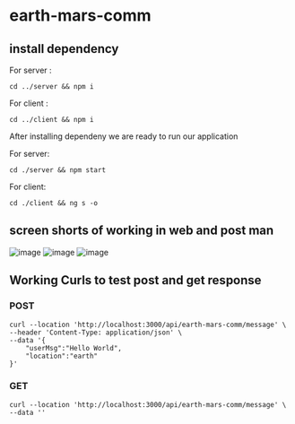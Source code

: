 # earth-mars-comm
## install dependency
For server :
```
cd ../server && npm i
```

For client :
```
cd ../client && npm i
```

After installing dependeny we are ready to run our application

For server:
```
cd ./server && npm start
```

For client:
```
cd ./client && ng s -o
```

## screen shorts of working in web and post man 
![image](https://github.com/R1Sh0315/earth-mars-comm/assets/52277260/679cf7b9-ffe0-48b4-a77c-cf409132c00c)
![image](https://github.com/R1Sh0315/earth-mars-comm/assets/52277260/518b275d-c3bc-4bb1-811a-e5e33ee52fa9)
![image](https://github.com/R1Sh0315/earth-mars-comm/assets/52277260/0ecf450d-267e-4880-a4e9-cc3124d3b85c)


## Working Curls to test post and get response 
### POST
```
curl --location 'http://localhost:3000/api/earth-mars-comm/message' \
--header 'Content-Type: application/json' \
--data '{
    "userMsg":"Hello World",
    "location":"earth"
}'
```

### GET
```
curl --location 'http://localhost:3000/api/earth-mars-comm/message' \
--data ''
```
